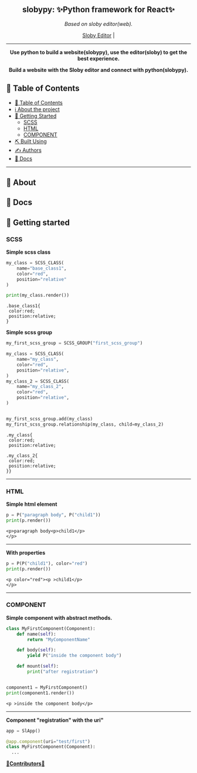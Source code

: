 <h2 align="center"><b>slobypy</b>: ✨Python framework for React✨</h2>
<p align="center"><i>Based on sloby editor(web).</i></p>

<p align="center">
  <a href="https://github.com/FlurryGlo/Sloby">Sloby Editor</a> |
  </p>
</p>

-----------
<p align="center"><b>Use python to build a website(slobypy), use the editor(sloby) to get the best experience.</b></p>
<p align="center"><b>Build a website with the Sloby editor and connect with python(slobypy).</b></p>

## 📝 Table of Contents
- [📝 Table of Contents](#-table-of-contents)
- [ :information_source: About the project <a name = "about"></a>](#-about-)
- [🏁 Getting Started <a name = "getting_started"></a>](#-getting-started-)
  - [SCSS](#scss)
  - [HTML](#html)
  - [COMPONENT](#component)
- [⛏️ Built Using <a name = "built_using"></a>](#️-built-using-)
- [✍️ Authors <a name = "authors"></a>](#️-authors-)
- [💾 Docs  <a name = "docs"></a>](#-docs-)
--------------
## 📃 About <a name = "about"></a>

## 💾 Docs <a name = "docs"></a>

## 🏁 Getting started <a name = "getting_started"></a>

### SCSS
**Simple scss class**
```py
my_class = SCSS_CLASS(
    name="base_class1",
    color="red",
    position="relative"
)

print(my_class.render())
```
```
.base_class1{
 color:red;
 position:relative;
}
```
**Simple scss group**
```py
my_first_scss_group = SCSS_GROUP("first_scss_group")

my_class = SCSS_CLASS(
    name="my_class",
    color="red",
    position="relative",
)
my_class_2 = SCSS_CLASS(
    name="my_class_2",
    color="red",
    position="relative",
)


my_first_scss_group.add(my_class)
my_first_scss_group.relationship(my_class, child=my_class_2)
```
```
.my_class{
 color:red;
 position:relative;

.my_class_2{
 color:red;
 position:relative;
}}

```
--------------
### HTML
**Simple html element**
```py
p = P("paragraph body", P("child1"))
print(p.render())
```
```
<p>paragraph body<p>child1</p>
</p>
```
-----------
**With properties**
```py
p = P(P("child1"), color="red")
print(p.render())
```
```
<p color="red"><p >child1</p>
</p>
```
------------
### COMPONENT
**Simple component with abstract methods.**
```py
class MyFirstComponent(Component):
    def name(self):
        return "MyComponentName"

    def body(self):
        yield P("inside the component body")

    def mount(self):
        print("after registration")


component1 = MyFirstComponent()
print(component1.render())
```
```
<p >inside the component body</p>
```
-----------

**Component "registration" with the uri"**
```py
app = SlApp()

@app.component(uri="test/first")
class MyFirstComponent(Component):
  ...
```
[🎉**Contributors**🎉](https://github.com/FlurryGlo/slobypy/graphs/contributors)
